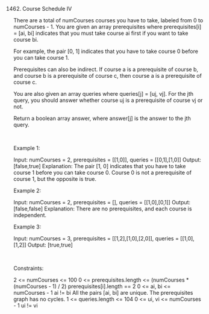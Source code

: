 1462. Course Schedule IV

There are a total of numCourses courses you have to take, labeled from 0 to numCourses - 1. You are given an array prerequisites where prerequisites[i] = [ai, bi] indicates that you must take course ai first if you want to take course bi.

For example, the pair [0, 1] indicates that you have to take course 0 before you can take course 1.

Prerequisites can also be indirect. If course a is a prerequisite of course b, and course b is a prerequisite of course c, then course a is a prerequisite of course c.

You are also given an array queries where queries[j] = [uj, vj]. For the jth query, you should answer whether course uj is a prerequisite of course vj or not.

Return a boolean array answer, where answer[j] is the answer to the jth query.

 

Example 1:

Input: numCourses = 2, prerequisites = [[1,0]], queries = [[0,1],[1,0]]
Output: [false,true]
Explanation: The pair [1, 0] indicates that you have to take course 1 before you can take course 0.
Course 0 is not a prerequisite of course 1, but the opposite is true.


Example 2:

Input: numCourses = 2, prerequisites = [], queries = [[1,0],[0,1]]
Output: [false,false]
Explanation: There are no prerequisites, and each course is independent.


Example 3:

Input: numCourses = 3, prerequisites = [[1,2],[1,0],[2,0]], queries = [[1,0],[1,2]]
Output: [true,true]


 

Constraints:

2 <= numCourses <= 100
0 <= prerequisites.length <= (numCourses * (numCourses - 1) / 2)
prerequisites[i].length == 2
0 <= ai, bi <= numCourses - 1
ai != bi
All the pairs [ai, bi] are unique.
The prerequisites graph has no cycles.
1 <= queries.length <= 104
0 <= ui, vi <= numCourses - 1
ui != vi